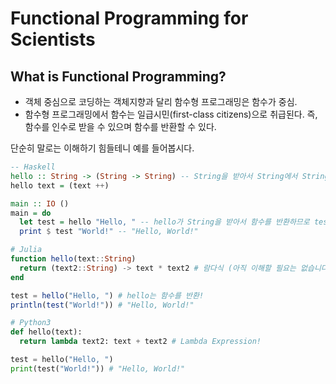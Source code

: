 # Functional Programming for Scientists

## What is Functional Programming?

* 객체 중심으로 코딩하는 객체지향과 달리 함수형 프로그래밍은 함수가 중심.
* 함수형 프로그래밍에서 함수는 일급시민(first-class citizens)으로 취급된다. 즉, 함수를 인수로 받을 수 있으며 함수를 반환할 수 있다.

단순히 말로는 이해하기 힘들테니 예를 들어봅시다.

```haskell
-- Haskell
hello :: String -> (String -> String) -- String을 받아서 String에서 String으로 가는 함수를 반환함
hello text = (text ++)

main :: IO ()
main = do
  let test = hello "Hello, " -- hello가 String을 받아서 함수를 반환하므로 test는 함수!
  print $ test "World!" -- "Hello, World!"
```

```julia
# Julia
function hello(text::String)
  return (text2::String) -> text * text2 # 람다식 (아직 이해할 필요는 없습니다.)
end

test = hello("Hello, ") # hello는 함수를 반환!
println(test("World!")) # "Hello, World!"
```

```python
# Python3
def hello(text):
  return lambda text2: text + text2 # Lambda Expression!

test = hello("Hello, ")
print(test("World!")) # "Hello, World!"
```
